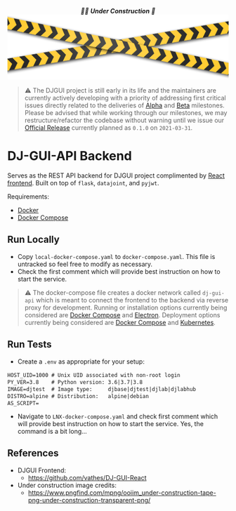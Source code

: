 <div
<p align="center">
  <em>👷‍♀️ <b>Under Construction</b> 👷</em>
  <img src="under_contruction.png" alt="construction_fig"/>  
</p>
</div>

> :warning: The DJGUI project is still early in its life and the maintainers are currently actively developing with a priority of addressing first critical issues directly related to the deliveries of [Alpha](https://github.com/vathes/DJ-GUI-API/milestone/1) and [Beta](https://github.com/vathes/DJ-GUI-API/milestone/2) milestones. Please be advised that while working through our milestones, we may restructure/refactor the codebase without warning until we issue our [Official Release](https://github.com/vathes/DJ-GUI-API/milestone/3) currently planned as `0.1.0` on `2021-03-31`.

# DJ-GUI-API Backend

Serves as the REST API backend for DJGUI project complimented by [React frontend](https://github.com/vathes/DJ-GUI-React).
Built on top of `flask`, `datajoint`, and `pyjwt`.

Requirements:
- [Docker](https://docs.docker.com/get-docker/  )
- [Docker Compose](https://docs.docker.com/compose/install/)

## Run Locally

- Copy `local-docker-compose.yaml` to `docker-compose.yaml`. This file is untracked so feel free to modify as necessary.
- Check the first comment which will provide best instruction on how to start the service.

> :warning: The docker-compose file creates a docker network called `dj-gui-api` which is meant to connect the frontend to the backend via reverse proxy for development. Running or installation options currently being considered are [Docker Compose](https://docs.docker.com/compose/install/) and [Electron](https://www.electronjs.org/). Deployment options currently being considered are [Docker Compose](https://docs.docker.com/compose/install/) and [Kubernetes](https://kubernetes.io/docs/tutorials/kubernetes-basics/).

## Run Tests

- Create a `.env` as appropriate for your setup:
```shell
HOST_UID=1000 # Unix UID associated with non-root login
PY_VER=3.8    # Python version: 3.6|3.7|3.8
IMAGE=djtest  # Image type:     djbase|djtest|djlab|djlabhub
DISTRO=alpine # Distribution:   alpine|debian
AS_SCRIPT=
```
- Navigate to `LNX-docker-compose.yaml` and check first comment which will provide best instruction on how to start the service. Yes, the command is a bit long...

## References

- DJGUI Frontend:
  - https://github.com/vathes/DJ-GUI-React
- Under construction image credits:
  - https://www.pngfind.com/mpng/ooiim_under-construction-tape-png-under-construction-transparent-png/